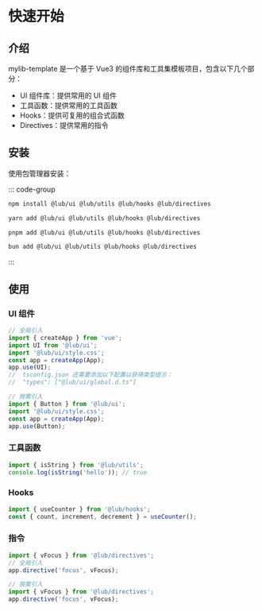 # 快速开始

## 介绍

mylib-template 是一个基于 Vue3 的组件库和工具集模板项目，包含以下几个部分：

- UI 组件库：提供常用的 UI 组件
- 工具函数：提供常用的工具函数
- Hooks：提供可复用的组合式函数
- Directives：提供常用的指令

## 安装

使用包管理器安装：

::: code-group

```bash [npm]
npm install @lub/ui @lub/utils @lub/hooks @lub/directives
```

```bash [yarn]
yarn add @lub/ui @lub/utils @lub/hooks @lub/directives
```

```bash [pnpm]
pnpm add @lub/ui @lub/utils @lub/hooks @lub/directives
```

```bash [bun]
bun add @lub/ui @lub/utils @lub/hooks @lub/directives
```

:::

## 使用

### UI 组件

```ts
// 全局引入
import { createApp } from 'vue';
import UI from '@lub/ui';
import '@lub/ui/style.css';
const app = createApp(App);
app.use(UI);
//  tsconfig.json 还需要添加以下配置以获得类型提示：
//  "types": ["@lub/ui/global.d.ts"]

// 按需引入
import { Button } from '@lub/ui';
import '@lub/ui/style.css';
const app = createApp(App);
app.use(Button);
```

### 工具函数

```ts
import { isString } from '@lub/utils';
console.log(isString('hello')); // true
```

### Hooks

```ts
import { useCounter } from '@lub/hooks';
const { count, increment, decrement } = useCounter();
```

### 指令

```ts
import { vFocus } from '@lub/directives';
// 全局引入
app.directive('focus', vFocus);

// 按需引入
import { vFocus } from '@lub/directives';
app.directive('focus', vFocus);
```
